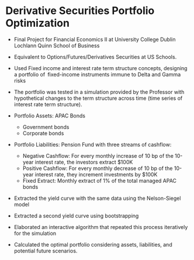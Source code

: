 # Derivative Securities Portfolio Optimization

- Final Project for Financial Economics II at University College Dublin Lochlann Quinn School of Business
  
- Equivalent to Options/Futures/Derivatives Securities at US Schools.
  
- Used Fixed income and interest rate term structure concepts, designing a portfolio of fixed-income instruments immune to Delta and Gamma risks
  
- The portfolio was tested in a simulation provided by the Professor with hypothetical changes to the term structure across time (time series of interest rate term structure).
  
- Portfolio Assets: APAC Bonds
  - Government bonds
  - Corporate bonds
    
- Portfolio Liabilities: Pension Fund with three streams of cashflow:
  - Negative Cashflow: For every monthly increase of 10 bp of the 10-year interest rate, the investors extract $100K
  - Positive Cashflow: For every monthly decrease of 10 bp of the 10-year interest rate, they increment investments by $100K
  - Fixed Extract: Monthly extract of 1% of the total managed APAC bonds
    
- Extracted the yield curve with the same data using the Nelson-Siegel model

- Extracted a second yield curve using bootstrapping

- Elaborated an interactive algorithm that repeated this process iteratively for the simulation

- Calculated the optimal portfolio considering assets, liabilities, and potential future scenarios.

